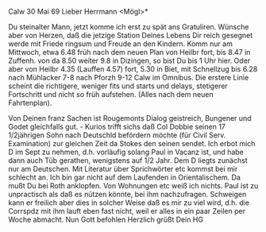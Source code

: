  Calw 30 Mai 69
Lieber Herrmann <Mögl>*

Du steinalter Mann, jetzt komme ich erst zu spät ans Gratuliren. Wünsche aber von Herzen, daß die jetzige Station Deines Lebens Dir reich gesegnet werde mit Friede ringsum und Freude an den Kindern. Komm nur am Mittwoch, etwa 6.48 früh nach dem neuen Plan von Heilbr fort, bis 8.47 in Zuffenh. von da 8.50 weiter 9.8 in Dizingen, so bist Du bis 1 Uhr hier. Oder aber von Heilbr 4.35 (Lauffen 4.57) fort, 5.30 in Biet, mit Schnellzug bis 6.28 nach Mühlacker 7-8 nach Pforzh 9-12 Calw im Omnibus. Die erstere Linie scheint die richtigere, weniger fits und starts und delays, stetigerer Fortschritt und nicht so früh aufstehen. (Alles nach dem neuen Fahrtenplan).

Von Deinen franz Sachen ist Rougemonts Dialog geistreich, Bungener und Godet gleichfalls gut. - Kurios trifft sichs daß Col Dobbie seinen 17 1/2jährigen Sohn nach Deutschld befördern möchte (für Civil Serv. Examination) zur gleichen Zeit da Stokes den seinen sendet. Ich erbot mich D im Sept zu nehmen, d.h. vorläufig solang Paul in Vacanz ist, und habe dann auch Tüb gerathen, wenigstens auf 1/2 Jahr. Dem D liegts zunächst nur am Deutschen. 
Mit Literatur über Sprichwörter etc kommst bei mir schlecht an. Ich bin gar nicht auf dem Laufenden in Orientalischem. Da mußt Du bei Roth anklopfen. 
Von Wohnungen etc weiß ich nichts. Paul ist zu unpractisch als daß es nützen könnte, bei ihm nachzufragen. Schweigen kann er freilich aber dies in solcher Weise daß es mir zu viel wird, d.h. die Corrspdz mit ihm lauft eben fast nicht, weil er alles in ein paar Zeilen per Woche abmacht. 
 Nun Gott befohlen
 Herzlich grüßt
 Dein HG
